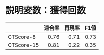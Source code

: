 # 説明変数：獲得回数
| | 適合率 | 再現率 | F1値 |
| :-- | --: | --: | --: |
| CTScore-8 | 0.76 | 0.71 | 0.73 |
| CTScore-15 | 0.81 | 0.22 | 0.35 |

